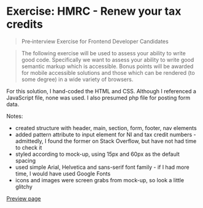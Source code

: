 # Exercise: HMRC - Renew your tax credits

>Pre‐interview Exercise for Frontend Developer Candidates

> The following exercise will be used to assess your ability to write good code. Specifically we want to assess your ability to write good semantic markup which is accessible. Bonus points will be awarded for mobile accessible solutions and those which can be rendered (to some
degree) in a wide variety of browsers.

For this solution, I hand-coded the HTML and CSS. Although I referenced a JavaScript file, none was used. I also presumed php file for posting form data.

Notes:
- created structure with header, main, section, form, footer, nav elements 
- added pattern attribute to input element for NI and tax credit numbers - admittedly, I found the former on Stack Overflow, but have not had time to check it
- styled according to mock-up, using 15px and 60px as the default spacing
- used simple Arial, Helvetica and sans-serif font family - if I had more time, I would have used Google Fonts
- icons and images were screen grabs from mock-up, so look a little glitchy

[Preview page][link]

[link]: http://htmlpreview.github.io/?https://github.com/yodiyo/tax-credits/blob/master/tax-credits-renew.html

